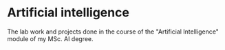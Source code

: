 # Artificial intelligence
The lab work and projects done in the course of the "Artificial Intelligence" module of my MSc. AI degree.
